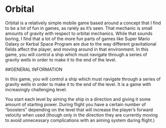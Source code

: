 # Orbital
Orbital is a relatively simple mobile game based around a concept that I find to be a lot of
fun in games, as rarely as it’s seen. That mechanic is small amounts of gravity with respect to
orbital mechanics. While that sounds boring, I find that a lot of the more fun parts of games like
Super Mario Galaxy or Kerbal Space Program are due to the way different gravitational fields affect the
player, and moving around in that environment. In this game, you will control a ship which must
navigate through a series of gravity wells in order to make it to the end of the level.

##GENERAL INFORMATION

In this game, you will control a ship which must navigate through a series of gravity wells in
order to make it to the end of the level. It is a game with increasingly
challenging level.

You start each level by aiming the ship in a direction and giving it some amount of starting
power. During flight you have a certain number of “boosters” depending on the level that
will increase the player’s forward velocity when used (though only in the direction they are
currently moving to avoid unnecessary complications with an aiming system during flight.)


